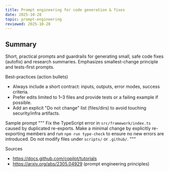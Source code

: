 ```yaml
---
title: Prompt engineering for code generation & fixes
date: 2025-10-28
topic: prompt-engineering
reviewed: 2025-10-28
---
```


Summary
-------
Short, practical prompts and guardrails for generating small, safe code fixes (autofix) and research summaries. Emphasizes smallest-change principle and tests-first prompts.

Best-practices (action bullets)
- Always include a short contract: inputs, outputs, error modes, success criteria.
- Prefer edits limited to 1–3 files and provide tests or a failing example if possible.
- Add an explicit "Do not change" list (files/dirs) to avoid touching security/infra artifacts.

Sample prompt
"""
Fix the TypeScript error in `src/framework/index.ts` caused by duplicated re-exports. Make a minimal change by explicitly re-exporting members and run `npm run type-check` to ensure no new errors are introduced. Do not modify files under `scripts/` or `.github/`.
"""

Sources
- https://docs.github.com/copilot/tutorials
- https://arxiv.org/abs/2305.04929 (prompt engineering principles)

